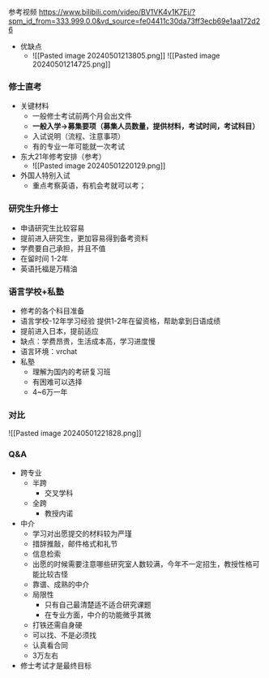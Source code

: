 参考视频
https://www.bilibili.com/video/BV1VK4y1K7Ej/?spm_id_from=333.999.0.0&vd_source=fe04411c30da73ff3ecb69e1aa172d26
+ 优缺点
	+ ![[Pasted image 20240501213805.png]]
![[Pasted image 20240501214725.png]]
### 修士直考
+ 关键材料
	+ 一般修士考试前两个月会出文件
	+ **一般入学->募集要项（募集人员数量，提供材料，考试时间，考试科目）**
	+ 入试说明（流程、注意事项）
	+ 有的专业一年可能就一次考试
+ 东大21年修考安排（参考）
	+ ![[Pasted image 20240501220129.png]]
+ 外国人特别入试
	+ 重点考察英语，有机会考就可以考；
### 研究生升修士
+ 申请研究生比较容易
+ 提前进入研究生，更加容易得到备考资料
+ 学费要自己承担，并且不值
+ 在留时间 1-2年
+ 英语托福是万精油
### 语言学校+私塾
+ 修考的各个科目准备
+ 语言学校-12年学习经验 提供1-2年在留资格，帮助拿到日语成绩
+ 提前进入日本，提前适应
+ 缺点：学费昂贵，生活成本高，学习进度慢
+ 语言环境：vrchat
+ 私塾
	+ 理解为国内的考研复习班
	+ 有困难可以选择
	+ 4~6万一年
### 对比
![[Pasted image 20240501221828.png]]
### Q&A
+ 跨专业
	+ 半跨
		+ 交叉学科
	+ 全跨
		+ 教授内诺
+ 中介
	+ 学习对出愿提交的材料较为严瑾
	+ 措辞推敲，邮件格式和礼节
	+ 信息检索
	+ 出愿的时候需要注意哪些研究室人数较满，今年不一定招生，教授性格可能比较古怪
	+ 靠谱、成熟的中介
	+ 局限性
		+ 只有自己最清楚适不适合研究课题
		+ 在专业方面，中介的功能微乎其微
	+ 打铁还需自身硬
	+ 可以找、不是必须找
	+ 认真看合同
	+ 3万左右
+ 修士考试才是最终目标